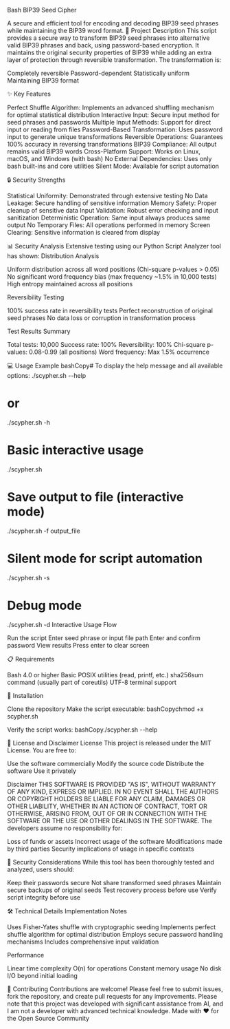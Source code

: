 Bash BIP39 Seed Cipher

A secure and efficient tool for encoding and decoding BIP39 seed phrases while maintaining the BIP39 word format.
📝 Project Description
This script provides a secure way to transform BIP39 seed phrases into alternative valid BIP39 phrases and back, using password-based encryption. It maintains the original security properties of BIP39 while adding an extra layer of protection through reversible transformation.
The transformation is:

Completely reversible
Password-dependent
Statistically uniform
Maintaining BIP39 format

✨ Key Features

Perfect Shuffle Algorithm: Implements an advanced shuffling mechanism for optimal statistical distribution
Interactive Input: Secure input method for seed phrases and passwords
Multiple Input Methods: Support for direct input or reading from files
Password-Based Transformation: Uses password input to generate unique transformations
Reversible Operations: Guarantees 100% accuracy in reversing transformations
BIP39 Compliance: All output remains valid BIP39 words
Cross-Platform Support: Works on Linux, macOS, and Windows (with bash)
No External Dependencies: Uses only bash built-ins and core utilities
Silent Mode: Available for script automation

🔒 Security Strengths

Statistical Uniformity: Demonstrated through extensive testing
No Data Leakage: Secure handling of sensitive information
Memory Safety: Proper cleanup of sensitive data
Input Validation: Robust error checking and input sanitization
Deterministic Operation: Same input always produces same output
No Temporary Files: All operations performed in memory
Screen Clearing: Sensitive information is cleared from display

📊 Security Analysis
Extensive testing using our Python Script Analyzer tool has shown:
Distribution Analysis

Uniform distribution across all word positions (Chi-square p-values > 0.05)
No significant word frequency bias (max frequency ~1.5% in 10,000 tests)
High entropy maintained across all positions

Reversibility Testing

100% success rate in reversibility tests
Perfect reconstruction of original seed phrases
No data loss or corruption in transformation process

Test Results Summary

Total tests: 10,000
Success rate: 100%
Reversibility: 100%
Chi-square p-values: 0.08-0.99 (all positions)
Word frequency: Max 1.5% occurrence

💻 Usage Example
bashCopy# To display the help message and all available options:
./scypher.sh --help
# or
./scypher.sh -h

# Basic interactive usage
./scypher.sh

# Save output to file (interactive mode)
./scypher.sh -f output_file

# Silent mode for script automation
./scypher.sh -s

# Debug mode
./scypher.sh -d
Interactive Usage Flow

Run the script
Enter seed phrase or input file path
Enter and confirm password
View results
Press enter to clear screen

📋 Requirements

Bash 4.0 or higher
Basic POSIX utilities (read, printf, etc.)
sha256sum command (usually part of coreutils)
UTF-8 terminal support

🚀 Installation

Clone the repository
Make the script executable:
bashCopychmod +x scypher.sh

Verify the script works:
bashCopy./scypher.sh --help


📜 License and Disclaimer
License
This project is released under the MIT License. You are free to:

Use the software commercially
Modify the source code
Distribute the software
Use it privately

Disclaimer
THIS SOFTWARE IS PROVIDED "AS IS", WITHOUT WARRANTY OF ANY KIND, EXPRESS OR IMPLIED. IN NO EVENT SHALL THE AUTHORS OR COPYRIGHT HOLDERS BE LIABLE FOR ANY CLAIM, DAMAGES OR OTHER LIABILITY, WHETHER IN AN ACTION OF CONTRACT, TORT OR OTHERWISE, ARISING FROM, OUT OF OR IN CONNECTION WITH THE SOFTWARE OR THE USE OR OTHER DEALINGS IN THE SOFTWARE.
The developers assume no responsibility for:

Loss of funds or assets
Incorrect usage of the software
Modifications made by third parties
Security implications of usage in specific contexts

🔐 Security Considerations
While this tool has been thoroughly tested and analyzed, users should:

Keep their passwords secure
Not share transformed seed phrases
Maintain secure backups of original seeds
Test recovery process before use
Verify script integrity before use

🛠 Technical Details
Implementation Notes

Uses Fisher-Yates shuffle with cryptographic seeding
Implements perfect shuffle algorithm for optimal distribution
Employs secure password handling mechanisms
Includes comprehensive input validation

Performance

Linear time complexity O(n) for operations
Constant memory usage
No disk I/O beyond initial loading

🤝 Contributing
Contributions are welcome! Please feel free to submit issues, fork the repository, and create pull requests for any improvements. Please note that this project was developed with significant assistance from AI, and I am not a developer with advanced technical knowledge.
Made with ❤️ for the Open Source Community
